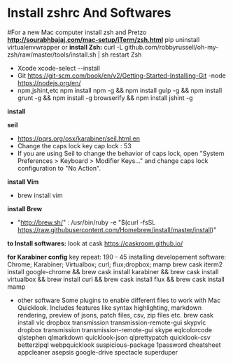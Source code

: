 # Install zshrc And Softwares

#For a new Mac computer install zsh and Pretzo
**http://sourabhbajaj.com/mac-setup/iTerm/zsh.html**
  pip uninstall virtualenvwrapper
or
**install Zsh:**
  curl -L github.com/robbyrussell/oh-my-zsh/raw/master/tools/install.sh | sh
restart Zsh



- Xcode
    xcode-select --install
- Git
    https://git-scm.com/book/en/v2/Getting-Started-Installing-Git
-node
    https://nodejs.org/en/
- npm,jshint,etc 
    npm install npm -g && npm install gulp -g && npm install grunt -g && npm install -g browserify && npm install jshint -g


**install**

**seil**
- https://pqrs.org/osx/karabiner/seil.html.en
- Change the caps lock key cap lock : 53
- If you are using Seil to change the behavior of caps lock, open "System Preferences > Keyboard > Modifier Keys..." and change caps lock configuration to "No Action".

**install Vim**
- brew install vim 

**install Brew**
- "http://brew.sh/"   : /usr/bin/ruby -e "$(curl -fsSL https://raw.githubusercontent.com/Homebrew/install/master/install)"


**to Install softwares:**
look at cask https://caskroom.github.io/

**for Karabiner config**
key repeat: 190 - 45
installing developement software: Chrome; Karabiner; Virtualbox; curl; flux;dropbox; mamp
brew cask iterm2 install google-chrome && brew cask install karabiner && brew cask install virtualbox && brew install curl && brew cask install flux && brew cask install mamp
- other software
Some plugins to enable different files to work with Mac Quicklook. Includes features like syntax highlighting, markdown rendering, preview of jsons, patch files, csv, zip files etc.
brew cask install vlc dropbox transmission transmission-remote-gui skypvlc dropbox transmission transmission-remote-gui skype eqlcolorcode qlstephen qlmarkdown quicklook-json qlprettypatch quicklook-csv betterzipql webpquicklook suspicious-package 1password cheatsheet appcleaner asepsis google-drive spectacle superduper

 
 
 
 
 
 
